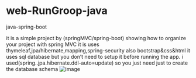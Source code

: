 # web-RunGroop-java
java-spring-boot

it is a simple project by (springMVC/spring-boot)
showing how to organize your project with spring MVC 
it is uses thymeleaf,jpa/hibernate,mapping,spring-security also bootstrap&css&html
it uses sql database but you don’t need to setup it before running the app.
i used(spring..jpa.hibernate.ddl-auto=update) so you just need just to create the database schema
![image](https://github.com/mk8961052/web-RunGroop-java/assets/45996511/132bc277-067e-4a28-bd5c-553f8ca855a2)
